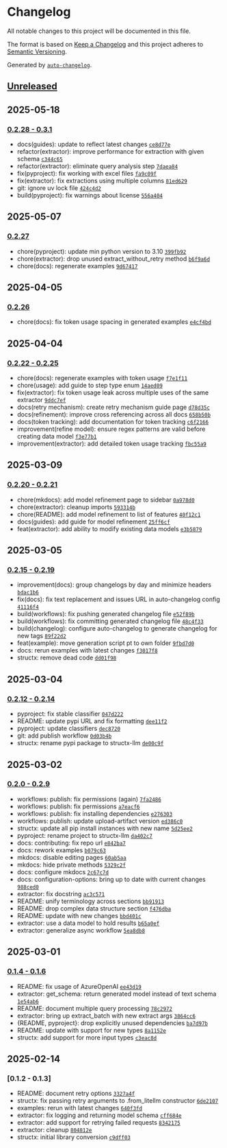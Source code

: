 # Changelog

All notable changes to this project will be documented in this file.

The format is based on [Keep a Changelog](https://keepachangelog.com/en/1.0.0/)
and this project adheres to [Semantic Versioning](https://semver.org/spec/v2.0.0.html).

Generated by [`auto-changelog`](https://github.com/CookPete/auto-changelog).

## [Unreleased](https://github.com/Blacksuan19/structx/compare/0.3.1...HEAD)

## 2025-05-18

### [0.2.28 - 0.3.1](https://github.com/Blacksuan19/structx/compare/0.2.27...0.3.1)

- docs(guides): update to reflect latest changes [`ce8d77e`](https://github.com/Blacksuan19/structx/commit/ce8d77e0896fd736e1a1955fc1eff5485a4a27c6)
- refactor(extractor): improve performance for extraction with given schema [`c344c65`](https://github.com/Blacksuan19/structx/commit/c344c65b061e1b1a8ccf933dd8bc16341c56075c)
- refactor(extractor): eliminate query analysis step [`7daea84`](https://github.com/Blacksuan19/structx/commit/7daea84871cf90fc4b70f9b908dc6876a5c78508)
- fix(pyproject): fix working with excel files [`fa9c09f`](https://github.com/Blacksuan19/structx/commit/fa9c09fd7b630567b08360e9b08bc1d4faae6387)
- fix(extractor): fix extractions using multiple columns [`81ed629`](https://github.com/Blacksuan19/structx/commit/81ed6291b2cfa40504529ef47f1cfd740b5955e6)
- git: ignore uv lock file [`424c4d2`](https://github.com/Blacksuan19/structx/commit/424c4d2c7fd55454e98124a824b5dbf9c4aa4e96)
- build(pyproject): fix warnings about license [`556a404`](https://github.com/Blacksuan19/structx/commit/556a4047c887cba80f205041b2610da35b8a99b0)

## 2025-05-07

### [0.2.27](https://github.com/Blacksuan19/structx/compare/0.2.26...0.2.27)

- chore(pyproject): update min python version to 3.10 [`399fb92`](https://github.com/Blacksuan19/structx/commit/399fb92ea9a284b59b7a10816dfcb4e903f6cc49)
- chore(extractor): drop unused extract_without_retry method [`b6f9a6d`](https://github.com/Blacksuan19/structx/commit/b6f9a6d479a74744e28b9a69f7a477b5d8a44a42)
- chore(docs): regenerate examples [`9d67417`](https://github.com/Blacksuan19/structx/commit/9d67417c43007c09f785c52e27574ea538c6846d)

## 2025-04-05

### [0.2.26](https://github.com/Blacksuan19/structx/compare/0.2.25...0.2.26)

- chore(docs): fix token usage spacing in generated examples [`e4cf4bd`](https://github.com/Blacksuan19/structx/commit/e4cf4bdea83cf101b32f43b215a2994dc0f1f800)

## 2025-04-04

### [0.2.22 - 0.2.25](https://github.com/Blacksuan19/structx/compare/0.2.21...0.2.25)

- chore(docs): regenerate examples with token usage [`f7e1f11`](https://github.com/Blacksuan19/structx/commit/f7e1f1172477db853b82b234dd662c829a7f2d8d)
- chore(usage): add guide to step type enum [`14aed09`](https://github.com/Blacksuan19/structx/commit/14aed09f50e0ae230f6f94dac7a9a3be882337e0)
- fix(extractor): fix token usage leak across multiple uses of the same extractor [`9ddc7ef`](https://github.com/Blacksuan19/structx/commit/9ddc7efdc0ad4188d8cb9d5ce9a5295ddd4a2cd7)
- docs(retry mechanism): create retry mechanism guide page [`d78d35c`](https://github.com/Blacksuan19/structx/commit/d78d35c26be76e40e1ffd2b2fd6b995cb1d0d54c)
- docs(refinement): improve cross referencing across all docs [`658b50b`](https://github.com/Blacksuan19/structx/commit/658b50b968a9c49352f0943235b0c617ac45fd3e)
- docs(token tracking): add documentation for token tracking [`c6f2166`](https://github.com/Blacksuan19/structx/commit/c6f2166acf69c835908f9d11698422e881ce1111)
- improvement(refine model): ensure regex patterns are valid before creating data model [`f3e77b1`](https://github.com/Blacksuan19/structx/commit/f3e77b16339f61cfdb453d65e55c236f8eb5bb79)
- improvement(extractor): add detailed token usage tracking [`fbc55a9`](https://github.com/Blacksuan19/structx/commit/fbc55a91f17ff005da104db3cc47a4006112dae3)

## 2025-03-09

### [0.2.20 - 0.2.21](https://github.com/Blacksuan19/structx/compare/0.2.19...0.2.21)

- chore(mkdocs): add model refinement page to sidebar [`0a978d0`](https://github.com/Blacksuan19/structx/commit/0a978d059b5e16df2202eec4f2a90039a35d4262)
- chore(extractor): cleanup imports [`593314b`](https://github.com/Blacksuan19/structx/commit/593314b4055c555d96bdbcbc2373cd9b127e48fb)
- chore(README): add model refinement to list of features [`40f12c1`](https://github.com/Blacksuan19/structx/commit/40f12c1759a6529bccad6ba33e7c6e966d9785e3)
- docs(guides): add guide for model refinement [`25ff6cf`](https://github.com/Blacksuan19/structx/commit/25ff6cf0841aeb9459a8c7409b77f976785b6af8)
- feat(extractor): add ability to modify existing data models [`e3b5879`](https://github.com/Blacksuan19/structx/commit/e3b5879b2a72830d1b7b450069823a24a490fdc7)

## 2025-03-05

### [0.2.15 - 0.2.19](https://github.com/Blacksuan19/structx/compare/0.2.14...0.2.19)

- improvement(docs): group changelogs by day and minimize headers [`bdac1b6`](https://github.com/Blacksuan19/structx/commit/bdac1b6bedfb133043e3d356b5bdf664d5dd4e09)
- fix(docs): fix text replacement and issues URL in auto-changelog config [`41116f4`](https://github.com/Blacksuan19/structx/commit/41116f4b664401f8a73cd13748582d2594731d9e)
- build(workflows): fix pushing generated changelog file [`e52f89b`](https://github.com/Blacksuan19/structx/commit/e52f89bec5f7fe16fa31083d51420559c3fa54f6)
- build(workflows): fix committing generated changelog file [`48c4f33`](https://github.com/Blacksuan19/structx/commit/48c4f33918dd6a4247cf3aef2baa9bde82f9d27e)
- build(changelog): configure auto-changelog to generate changelog for new tags [`89f22d2`](https://github.com/Blacksuan19/structx/commit/89f22d2cd382c90ce39d437e86a7187dd5fd9c17)
- feat(example): move generation script pt to own folder [`9fbd7d0`](https://github.com/Blacksuan19/structx/commit/9fbd7d035ccd5018172b124c7f9f000cb9b02032)
- docs: rerun examples with latest changes [`f3017f8`](https://github.com/Blacksuan19/structx/commit/f3017f8766531467a7d708dbaafbbd4581579119)
- structx: remove dead code [`dd01f98`](https://github.com/Blacksuan19/structx/commit/dd01f9821baf8ee7ebcca11f658061871e68310f)

## 2025-03-04

### [0.2.12 - 0.2.14](https://github.com/Blacksuan19/structx/compare/0.2.11...0.2.14)

- pyproject: fix stable classifier [`047d222`](https://github.com/Blacksuan19/structx/commit/047d222342ee624fda99948d40e72804d6d249b3)
- README: update pypi URL and fix formatting [`dee11f2`](https://github.com/Blacksuan19/structx/commit/dee11f230aa07681b6f8a039ed02547d5dbc94ff)
- pyproject: update classifiers [`dec8720`](https://github.com/Blacksuan19/structx/commit/dec87209cb4a2ef2e6c5b9f00d6f160b699b7c5d)
- git: add publish workflow [`0d03b4b`](https://github.com/Blacksuan19/structx/commit/0d03b4b4237466bf557e30f715fff4605bcf8112)
- structx: rename pypi package to structx-llm [`de00c9f`](https://github.com/Blacksuan19/structx/commit/de00c9fe640d7cf9faba9e664e9ff8251c6aa8e3)

## 2025-03-02

### [0.2.0 - 0.2.9](https://github.com/Blacksuan19/structx/compare/0.1.6...0.2.9)

- workflows: publish: fix permissions (again) [`7fa2486`](https://github.com/Blacksuan19/structx/commit/7fa2486d5f0d4198709dc83442744d29c40bddd8)
- workflows: publish: fix permissions [`a7eacf6`](https://github.com/Blacksuan19/structx/commit/a7eacf611f2056cdee48672bc572fb945aca32a1)
- workflows: publish: fix installing dependencies [`e276303`](https://github.com/Blacksuan19/structx/commit/e276303eda66fa4cafb851b24f24b3bb1e598177)
- workflows: publish: update upload-artifact version [`ed386c0`](https://github.com/Blacksuan19/structx/commit/ed386c0a15bc7adf0eba5cf859393d6fd26d0d9b)
- structx: update all pip install instances with new name [`5d25ee2`](https://github.com/Blacksuan19/structx/commit/5d25ee2806d026aa50852625addb907fbe4487c2)
- pyproject: rename project to structx-llm [`da402c7`](https://github.com/Blacksuan19/structx/commit/da402c79b5f206dcbe8a4063da43b577bcfb55d0)
- docs: contributing: fix repo url [`e842ba7`](https://github.com/Blacksuan19/structx/commit/e842ba793fb43ca74d27346d8e0a703d0877c34b)
- docs: rework examples [`b079c63`](https://github.com/Blacksuan19/structx/commit/b079c63680720f331ab06f1f91d48b4ea3da2d9d)
- mkdocs: disable editing pages [`60ab5aa`](https://github.com/Blacksuan19/structx/commit/60ab5aa83d5592ca4d22a5d7d7eb1663955b37cb)
- mkdocs: hide private methods [`5329c2f`](https://github.com/Blacksuan19/structx/commit/5329c2ffe8476d565e0ea901999eddeb609238d1)
- docs: configure mkdocs [`2c67c7d`](https://github.com/Blacksuan19/structx/commit/2c67c7d7ef584b9ff1ab67f0da426c1ca2b8cde1)
- docs: configuration-options: bring up to date with current changes [`988ced0`](https://github.com/Blacksuan19/structx/commit/988ced0cee85d4451e5643c8c09ac430110f8419)
- extractor: fix docstring [`ac3c571`](https://github.com/Blacksuan19/structx/commit/ac3c571014a319cb755212ebd974e25ac5b24a50)
- README: unify terminology across sections [`bb91913`](https://github.com/Blacksuan19/structx/commit/bb9191397e8876a4f12a33ae561fd60543fd3e12)
- README: drop complex data structure section [`f476dba`](https://github.com/Blacksuan19/structx/commit/f476dba37b50febabf43af11503b733c084f9f2b)
- README: update with new changes [`bbd401c`](https://github.com/Blacksuan19/structx/commit/bbd401c6fd9cfc35008927a1db8771ca1c7ade06)
- extractor: use a data model to hold results [`b65a0ef`](https://github.com/Blacksuan19/structx/commit/b65a0ef557edc70bddbc3f05c0c83252c4da563b)
- extractor: generalize async workflow [`5ea8db8`](https://github.com/Blacksuan19/structx/commit/5ea8db83228c5c4198e3baaaa47703007c07ae1c)

## 2025-03-01

### [0.1.4 - 0.1.6](https://github.com/Blacksuan19/structx/compare/0.1.3...0.1.6)

- README: fix usage of AzureOpenAI [`ee43d19`](https://github.com/Blacksuan19/structx/commit/ee43d19c263f458a9e3d1d8308e60cc70a4ee871)
- extractor: get_schema: return generated model instead of text schema [`1e54ab6`](https://github.com/Blacksuan19/structx/commit/1e54ab6f2acdb755c354958120647ef5a57a8ded)
- README: document multiple query processing [`78c2972`](https://github.com/Blacksuan19/structx/commit/78c297200600d5372f64d6480ab4e653cb196380)
- extractor: bring up extract_batch with new extract args [`3864cc6`](https://github.com/Blacksuan19/structx/commit/3864cc6e15159c1c7ce6730682b6934d23995d7c)
- {README, pyproject}: drop explicitly unused dependencies [`ba7d97b`](https://github.com/Blacksuan19/structx/commit/ba7d97b572b835be2759b917a567bacfaa0939e2)
- README: update with support for new types [`8a1152e`](https://github.com/Blacksuan19/structx/commit/8a1152eb5ec408a7975be111e07e6e6d62d5a66d)
- structx: add support for more input types [`c3eac8d`](https://github.com/Blacksuan19/structx/commit/c3eac8d4fd8ce2ced97ea5068c4ee2b66f1459be)

## 2025-02-14

### [0.1.2 - 0.1.3]

- README: document retry options [`3327a4f`](https://github.com/Blacksuan19/structx/commit/3327a4f5aeb0741226562b6a68f132c7cc9f5f22)
- structx: fix passing retry arguments to .from_litellm constructor [`6de2107`](https://github.com/Blacksuan19/structx/commit/6de21073c97f68b151317c7449e7b52f1b6d6f32)
- examples: rerun with latest changes [`640f3fd`](https://github.com/Blacksuan19/structx/commit/640f3fd55c5622432b90867e01fc643836dc9c6d)
- extractor: fix logging and returning model schema [`cff684e`](https://github.com/Blacksuan19/structx/commit/cff684e2e889753e6aa059070190792c7c988bb4)
- extractor: add support for retrying failed requests [`8342175`](https://github.com/Blacksuan19/structx/commit/8342175f5a933e23aae66ba7cb737a2c97a0f45b)
- extractor: cleanup [`804812e`](https://github.com/Blacksuan19/structx/commit/804812e2981f688836e2edfaa7a2a55a5307f7ed)
- structx: initial library conversion [`c9dff03`](https://github.com/Blacksuan19/structx/commit/c9dff035ac39eefb086adc370de747d977076596)

